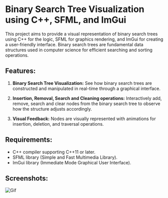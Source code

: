 # Binary Search Tree Visualization using C++, SFML, and ImGui

This project aims to provide a visual representation of binary search trees using C++ for the logic, SFML for graphics rendering, and ImGui for creating a user-friendly interface. Binary search trees are fundamental data structures used in computer science for efficient searching and sorting operations.

## Features:

1. **Binary Search Tree Visualization:** See how binary search trees are constructed and manipulated in real-time through a graphical interface.
   
2. **Insertion, Removal, Search and Cleaning operations:** Interactively add, remove, search and clear nodes from the binary search tree to observe how the structure adjusts accordingly.

3. **Visual Feedback:** Nodes are visually represented with animations for insertion, deletion, and traversal operations.

## Requirements:

- C++ compiler supporting C++11 or later.
- SFML library (Simple and Fast Multimedia Library).
- ImGui library (Immediate Mode Graphical User Interface).

## Screenshots:

![Gif](https://github.com/Clwmm/BST_Visualization/blob/master/1.gif)
